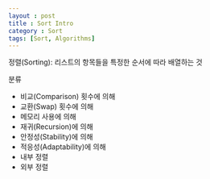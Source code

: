 ```yaml
---
layout : post
title : Sort Intro
category : Sort
tags: [Sort, Algorithms]
---
```


정렬(Sorting): 리스트의 항목들을 특정한 순서에 따라 배열하는 것

분류

- 비교(Comparison) 횟수에 의해
- 교환(Swap) 횟수에 의해
- 메모리 사용에 의해
- 재귀(Recursion)에 의해
- 안정성(Stability)에 의해
- 적응성(Adaptability)에 의해
- 내부 정렬
- 외부 정렬



